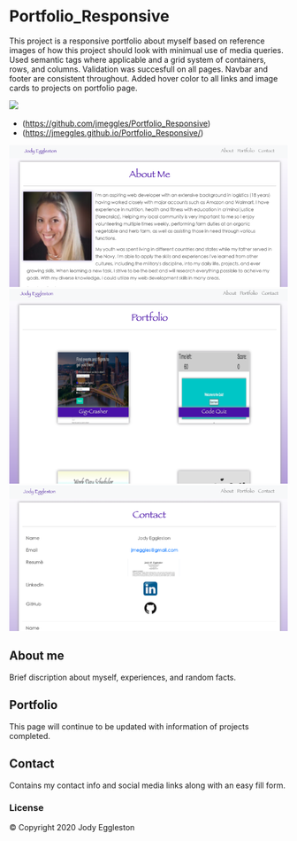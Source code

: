 # Portfolio_Responsive

This project is a responsive portfolio about myself based on reference images of how this project should look with minimual use of media queries.  Used semantic tags where applicable and a grid system of containers, rows, and columns.  Validation was succesfull on all pages.  Navbar and footer are consistent throughout.  Added hover color to all links and image cards to projects on portfolio page.  

![](https://media.giphy.com/media/S6lrsgIY4MsEDcR1ZN/giphy.gif)

- (https://github.com/jmeggles/Portfolio_Responsive)
- (https://jmeggles.github.io/Portfolio_Responsive/)

<img src="./assets/images/screenshot.png" width=600>
<img src="./assets/images/screenshot2.png" width=600>
<img src="./assets/images/screenshot3.png" width=600>


## About me
Brief discription about myself, experiences, and random facts. 

## Portfolio
This page will continue to be updated with information of projects completed. 

## Contact
Contains my contact info and social media links along with an easy fill form.

### License
© Copyright 2020 Jody Eggleston
